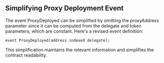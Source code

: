 ## Simplifying Proxy Deployment Event
The event ProxyDeployed can be simplified by omitting the proxyAddress parameter since it can be computed from the delegate and token parameters, which are constant. Here's a revised event definition:
````
event ProxyDeployed(address indexed delegate);
````
This simplification maintains the relevant information and simplifies the contract readability.
